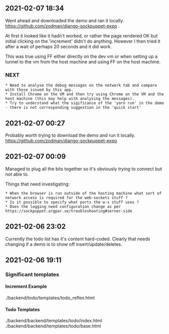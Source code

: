 ## 2021-02-07 18:34
Went ahead and downloaded the demo and ran it locally. https://github.com/zodman/django-sockpuppet-expo .

At first it looked like it hadn't worked, or rather the page rendered OK but initial clicking on the 'increment' didn't do anything. However I then tried it after a wait of perhaps 20 seconds and it did work.

This was true using FF either directly on the dev vm or when setting up a tunnel to the vm from the host machine and using FF on the host machine.

### NEXT
    * Need to analyse the debug messages on the network tab and compare with those issued by this app.
    * Install Chrome on the VM and then try using Chrome on the VM and the host machine (this may help with analysing the messages).
    * Try to understand what the sigificance of the 'yarn run' in the demo - there is not corresponding suggestion in the 'quick start'


## 2021-02-07 00:27
Probably worth trying to download the demo and run it locally. https://github.com/zodman/django-sockpuppet-expo

## 2021-02-07 00:09
Managed to plug all the bits together so it's obviously *trying* to connect but not able to.

Things that need investigating:

    * When the browser is run outside of the hosting machine what sort of network access is required for the web-sockets stuff ?
    * Is it possible to specify what ports the w-s stuff uses ?
    * Does the logging need configuration change as per https://sockpuppet.argpar.se/troubleshooting#server-side

## 2021-02-06 23:02
Currently the todo list has it's content hard-coded. Clearly that needs changing if a demo is to show off insert/update/deletes.

## 2021-02-06 19:11
### Significant templates
#### Increment Example
./backend/todo/templates/todo_reflex.html
#### Todo Templates
./backend/backend/templates/todo/index.html
./backend/backend/templates/todo/base.html
